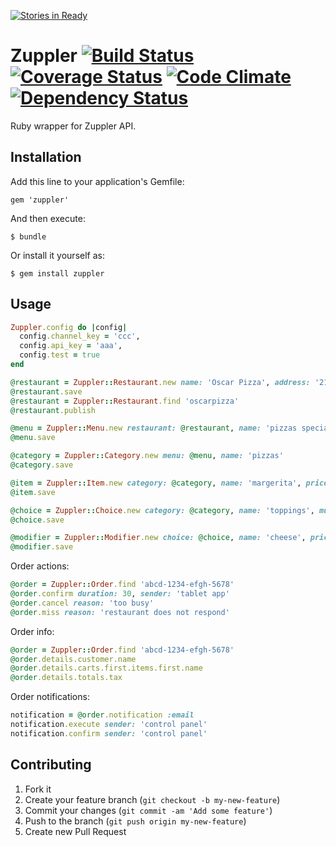 [![Stories in Ready](https://badge.waffle.io/zuppler/zuppler.png?label=ready&title=Ready)](https://waffle.io/zuppler/zuppler)
# Zuppler [![Build Status](https://travis-ci.org/zuppler/zuppler.png?branch=master)](https://travis-ci.org/zuppler/zuppler) [![Coverage Status](https://coveralls.io/repos/zuppler/zuppler/badge.png)](https://coveralls.io/r/zuppler/zuppler) [![Code Climate](https://codeclimate.com/github/zuppler/zuppler.png)](https://codeclimate.com/github/zuppler/zuppler) [![Dependency Status](https://gemnasium.com/zuppler/zuppler.png)](https://gemnasium.com/zuppler/zuppler)

Ruby wrapper for Zuppler API.

## Installation

Add this line to your application's Gemfile:

    gem 'zuppler'

And then execute:

    $ bundle

Or install it yourself as:

    $ gem install zuppler

## Usage


``` ruby
Zuppler.config do |config|
  config.channel_key = 'ccc',
  config.api_key = 'aaa',
  config.test = true
end
```

``` ruby
@restaurant = Zuppler::Restaurant.new name: 'Oscar Pizza', address: '21 Wall St, New York'
@restaurant.save
@restaurant = Zuppler::Restaurant.find 'oscarpizza'
@restaurant.publish
```

``` ruby
@menu = Zuppler::Menu.new restaurant: @restaurant, name: 'pizzas special'
@menu.save
```

``` ruby
@category = Zuppler::Category.new menu: @menu, name: 'pizzas'
@category.save
```

``` ruby
@item = Zuppler::Item.new category: @category, name: 'margerita', price: 9.99
@item.save
```

``` ruby
@choice = Zuppler::Choice.new category: @category, name: 'toppings', multiple: true, min_qty: 2, max_qty: 5, priority: 1
@choice.save
```

``` ruby
@modifier = Zuppler::Modifier.new choice: @choice, name: 'cheese', price: 0.99
@modifier.save
```

Order actions:
``` ruby
@order = Zuppler::Order.find 'abcd-1234-efgh-5678'
@order.confirm duration: 30, sender: 'tablet app'
@order.cancel reason: 'too busy'
@order.miss reason: 'restaurant does not respond'
```

Order info:
``` ruby
@order = Zuppler::Order.find 'abcd-1234-efgh-5678'
@order.details.customer.name
@order.details.carts.first.items.first.name
@order.details.totals.tax
```

Order notifications:
``` ruby
notification = @order.notification :email
notification.execute sender: 'control panel'
notification.confirm sender: 'control panel'
```

## Contributing

1. Fork it
2. Create your feature branch (`git checkout -b my-new-feature`)
3. Commit your changes (`git commit -am 'Add some feature'`)
4. Push to the branch (`git push origin my-new-feature`)
5. Create new Pull Request
